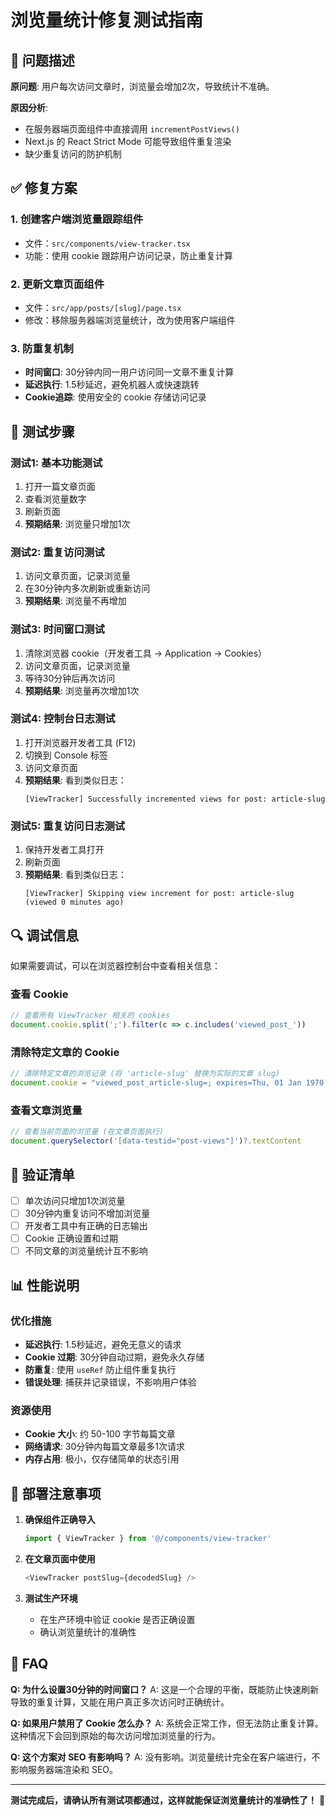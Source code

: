 # 浏览量统计修复测试指南

## 🔧 问题描述

**原问题**: 用户每次访问文章时，浏览量会增加2次，导致统计不准确。

**原因分析**: 
- 在服务器端页面组件中直接调用 `incrementPostViews()`
- Next.js 的 React Strict Mode 可能导致组件重复渲染
- 缺少重复访问的防护机制

## ✅ 修复方案

### 1. 创建客户端浏览量跟踪组件
- 文件：`src/components/view-tracker.tsx`
- 功能：使用 cookie 跟踪用户访问记录，防止重复计算

### 2. 更新文章页面组件
- 文件：`src/app/posts/[slug]/page.tsx`
- 修改：移除服务器端浏览量统计，改为使用客户端组件

### 3. 防重复机制
- **时间窗口**: 30分钟内同一用户访问同一文章不重复计算
- **延迟执行**: 1.5秒延迟，避免机器人或快速跳转
- **Cookie追踪**: 使用安全的 cookie 存储访问记录

## 🧪 测试步骤

### 测试1: 基本功能测试
1. 打开一篇文章页面
2. 查看浏览量数字
3. 刷新页面
4. **预期结果**: 浏览量只增加1次

### 测试2: 重复访问测试
1. 访问文章页面，记录浏览量
2. 在30分钟内多次刷新或重新访问
3. **预期结果**: 浏览量不再增加

### 测试3: 时间窗口测试
1. 清除浏览器 cookie（开发者工具 → Application → Cookies）
2. 访问文章页面，记录浏览量
3. 等待30分钟后再次访问
4. **预期结果**: 浏览量再次增加1次

### 测试4: 控制台日志测试
1. 打开浏览器开发者工具 (F12)
2. 切换到 Console 标签
3. 访问文章页面
4. **预期结果**: 看到类似日志：
   ```
   [ViewTracker] Successfully incremented views for post: article-slug
   ```

### 测试5: 重复访问日志测试
1. 保持开发者工具打开
2. 刷新页面
3. **预期结果**: 看到类似日志：
   ```
   [ViewTracker] Skipping view increment for post: article-slug (viewed 0 minutes ago)
   ```

## 🔍 调试信息

如果需要调试，可以在浏览器控制台中查看相关信息：

### 查看 Cookie
```javascript
// 查看所有 ViewTracker 相关的 cookies
document.cookie.split(';').filter(c => c.includes('viewed_post_'))
```

### 清除特定文章的 Cookie
```javascript
// 清除特定文章的浏览记录 (将 'article-slug' 替换为实际的文章 slug)
document.cookie = "viewed_post_article-slug=; expires=Thu, 01 Jan 1970 00:00:00 UTC; path=/;"
```

### 查看文章浏览量
```javascript
// 查看当前页面的浏览量 (在文章页面执行)
document.querySelector('[data-testid="post-views"]')?.textContent
```

## 🎯 验证清单

- [ ] 单次访问只增加1次浏览量
- [ ] 30分钟内重复访问不增加浏览量
- [ ] 开发者工具中有正确的日志输出
- [ ] Cookie 正确设置和过期
- [ ] 不同文章的浏览量统计互不影响

## 📊 性能说明

### 优化措施
- **延迟执行**: 1.5秒延迟，避免无意义的请求
- **Cookie 过期**: 30分钟自动过期，避免永久存储
- **防重复**: 使用 `useRef` 防止组件重复执行
- **错误处理**: 捕获并记录错误，不影响用户体验

### 资源使用
- **Cookie 大小**: 约 50-100 字节每篇文章
- **网络请求**: 30分钟内每篇文章最多1次请求
- **内存占用**: 极小，仅存储简单的状态引用

## 🚀 部署注意事项

1. **确保组件正确导入**
   ```typescript
   import { ViewTracker } from '@/components/view-tracker'
   ```

2. **在文章页面中使用**
   ```typescript
   <ViewTracker postSlug={decodedSlug} />
   ```

3. **测试生产环境**
   - 在生产环境中验证 cookie 是否正确设置
   - 确认浏览量统计的准确性

## 📝 FAQ

**Q: 为什么设置30分钟的时间窗口？**
A: 这是一个合理的平衡，既能防止快速刷新导致的重复计算，又能在用户真正多次访问时正确统计。

**Q: 如果用户禁用了 Cookie 怎么办？**
A: 系统会正常工作，但无法防止重复计算。这种情况下会回到原始的每次访问增加浏览量的行为。

**Q: 这个方案对 SEO 有影响吗？**
A: 没有影响。浏览量统计完全在客户端进行，不影响服务器端渲染和 SEO。

---

**测试完成后，请确认所有测试项都通过，这样就能保证浏览量统计的准确性了！** 🎉 